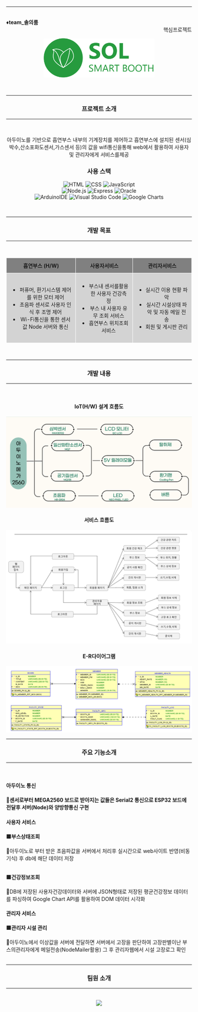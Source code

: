 ---
<br>
<div style="font-weight: bold;">♦️team_솔의룸</div>
<div align="right">핵심프로젝트</div>
<p align="center">
<img src="readme_img/KakaoTalk_20230418_120824367.png" width="300" height="auto"/>
</p>
<div align="center">
<br>
<hr>
<h3>프로젝트 소개</h3>
<hr>
<br>
<p>아두이노를 기반으로 흡연부스 내부의 기계장치를 제어하고 흡연부스에 설치된 센서(심박수,산소포화도센서,가스센서 등)의 값을 wifi통신을통해 web에서 활용하여 사용자 및 관리자에게 서비스를제공
</p>
<h3>사용 스택</h3>
<p>
<img src="https://img.shields.io/badge/HTML5-E34F26?style=flat-square&logo=html5&logoColor=white" alt="HTML">
<img src="https://img.shields.io/badge/CSS3-1572B6?style=flat-square&logo=css3&logoColor=white" alt="CSS">
<img src="https://img.shields.io/badge/JavaScript-F7DF1E?style=flat-square&logo=javascript&logoColor=black" alt="JavaScript">
<br>
<img src="https://img.shields.io/badge/Node.js-339933?style=flat-square&logo=node.js&logoColor=white" alt="Node.js">
<img src="https://img.shields.io/badge/Express-000000?style=flat-square&logo=express&logoColor=white" alt="Express">
<img src="https://img.shields.io/badge/Oracle-F80000?style=flat-square&logo=oracle&logoColor=white" alt="Oracle">
<br>  
<img src="https://img.shields.io/badge/Arduino%20IDE-00979D?style=flat-square&logo=arduino&logoColor=white" alt="ArduinoIDE">
<img src="https://img.shields.io/badge/Visual%20Studio%20Code-007ACC?style=flat-square&logo=visual-studio-code&logoColor=white" alt="Visual Studio Code">
<img src="https://img.shields.io/badge/Google%20Charts-4285F4?style=flat-square&logo=google-charts&logoColor=white" alt="Google Charts">
<p>
<br>
<hr>
<h3>개발 목표</h3>
<hr>
<br>
<div style="max-width: 600px;">
  <table style="border-collapse: collapse; text-align: center;">
    <tr>
      <th style="background-color: gray; border: 1px solid white; padding: 10px;">흡연부스 (H/W)</th>
      <th style="background-color: gray; border: 1px solid white; padding: 10px;">사용자서비스</th>
      <th style="background-color: gray; border: 1px solid white; padding: 10px;">관리자서비스</th>
    </tr>
    <tr>
      <td style="background-color: lightgrey; border: 1px solid white; padding: 10px;">
          <ul>
            <li>퍼퓨머, 환기시스템 제어를 위한 모터 제어</li>
            <li>초음파 센서로 사용자 인식 후 조명 제어</li>
            <li>Wi-Fi통신을 통한 센서 값 Node 서버와 통신</li>
        </ul>
      </td>
      <td style="background-color: lightgrey; border: 1px solid white; padding: 10px;">
         <ul>
            <li>부스내 센서를활용한 사용자 건강측정</li>
            <li>부스 내 사용자 유무 조회 서비스</li>
            <li>흡연부스 위치조회 서비스</li>
        </ul>
      </td>
      <td style="background-color: lightgrey; border: 1px solid white; padding: 10px;">
         <ul>
            <li>실시간 이용 현황 파악</li>
            <li>실시간 시설상태 파악 및 자동 메일 전송</li>
            <li>회원 및 게시판 관리</li>
        </ul>
      </td>
    </tr>
  </table>
</div>
<br>
<hr>
<h3>개발 내용</h3>
<hr>
<br>
 <h4>IoT(H/W) 설계 흐름도</h4>
  <img src="readme_img/HW흐름도.png">

 <h4>서비스 흐름도</h4>
  <img src="readme_img/서비스_흐름도.png">

 <h4>E-R다이어그램</h4>
  <img src="readme_img/E-R다이어그램.png">
 <br>
 <hr>
 <h3>주요 기능소개</h3>
 <hr>
 <br>
 <div align="left">  
    <h4>아두이노 통신<h4>
    <div>🔹센서로부터 MEGA2560 보드로 받아지는 값들은 Serial2 통신으로 ESP32 보드에 전달후 서버(Node)와 양방향통신 구현</div>
    <h4>사용자 서비스</h4>
    <p style="font-weight: bold;">🟩부스상태조회</p>  
    <div>🔹아두이노로 부터 받은 초음파값을 서버에서 처리후 실시간으로 web사이트 반영(비동기식) 후 db에 해단 데이터 저장</div><br>
    <p style="font-weight: bold;">🟩건강정보조회</p>
    <div>🔹DB에 저장된 사용자건강데이터와 서버에 JSON형태로 저장된 평균건강정보 데이터를 파싱하여 Google Chart API를 활용하여 DOM 데이터 시각화</div>
    <h4>관리자 서비스</h4>
    <p style="font-weight: bold;">🟩관리자 시설 관리</p>
    <div>🔹아두이노에서 이상값을 서버에 전달하면 서버에서 고장을 판단하여 고장판별이난 부스의관리자에게 메일전송(NodeMailer활용) 그 후 관리자웹에서 시설 고장로그 확인 </div>
 </div>
<br>
<hr>
<h3>팀원 소개</h3>
<hr>
<br>
<image src="https://user-images.githubusercontent.com/77195736/232770304-69d3da91-6bbf-4a11-b50a-24fd8b73758c.png">


</div>





